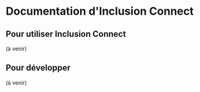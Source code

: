 # Documentation d'Inclusion Connect

## Pour utiliser Inclusion Connect

(à venir)

## Pour développer

(à venir)
